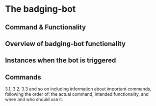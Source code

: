 # The badging-bot

## Command & Functionality <a id="command-and-functionality"></a>

## Overview of badging-bot functionality <a id="overview-of-badging-bot-functionality"></a>

## Instances when the bot is triggered <a id="instances-when-the-bot-is-triggered"></a>

## Commands <a id="commands"></a>

3.1, 3.2, 3.3 and so on including information about important commands, following the order of: the actual command, intended functionality, and when and who should use it.

​

